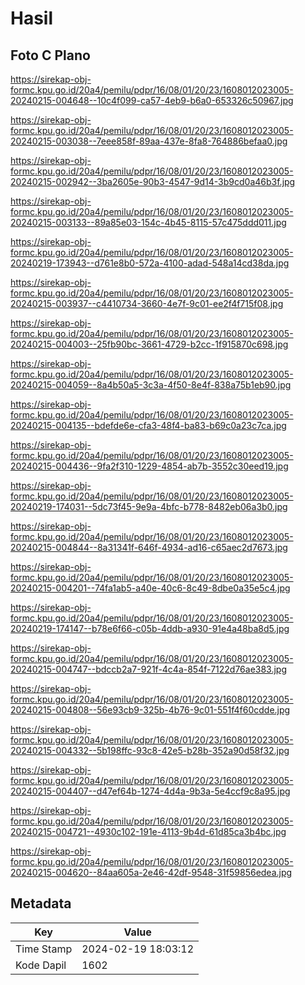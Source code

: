 # Hasil

## Foto C Plano

https://sirekap-obj-formc.kpu.go.id/20a4/pemilu/pdpr/16/08/01/20/23/1608012023005-20240215-004648--10c4f099-ca57-4eb9-b6a0-653326c50967.jpg

https://sirekap-obj-formc.kpu.go.id/20a4/pemilu/pdpr/16/08/01/20/23/1608012023005-20240215-003038--7eee858f-89aa-437e-8fa8-764886befaa0.jpg

https://sirekap-obj-formc.kpu.go.id/20a4/pemilu/pdpr/16/08/01/20/23/1608012023005-20240215-002942--3ba2605e-90b3-4547-9d14-3b9cd0a46b3f.jpg

https://sirekap-obj-formc.kpu.go.id/20a4/pemilu/pdpr/16/08/01/20/23/1608012023005-20240215-003133--89a85e03-154c-4b45-8115-57c475ddd011.jpg

https://sirekap-obj-formc.kpu.go.id/20a4/pemilu/pdpr/16/08/01/20/23/1608012023005-20240219-173943--d761e8b0-572a-4100-adad-548a14cd38da.jpg

https://sirekap-obj-formc.kpu.go.id/20a4/pemilu/pdpr/16/08/01/20/23/1608012023005-20240215-003937--c4410734-3660-4e7f-9c01-ee2f4f715f08.jpg

https://sirekap-obj-formc.kpu.go.id/20a4/pemilu/pdpr/16/08/01/20/23/1608012023005-20240215-004003--25fb90bc-3661-4729-b2cc-1f915870c698.jpg

https://sirekap-obj-formc.kpu.go.id/20a4/pemilu/pdpr/16/08/01/20/23/1608012023005-20240215-004059--8a4b50a5-3c3a-4f50-8e4f-838a75b1eb90.jpg

https://sirekap-obj-formc.kpu.go.id/20a4/pemilu/pdpr/16/08/01/20/23/1608012023005-20240215-004135--bdefde6e-cfa3-48f4-ba83-b69c0a23c7ca.jpg

https://sirekap-obj-formc.kpu.go.id/20a4/pemilu/pdpr/16/08/01/20/23/1608012023005-20240215-004436--9fa2f310-1229-4854-ab7b-3552c30eed19.jpg

https://sirekap-obj-formc.kpu.go.id/20a4/pemilu/pdpr/16/08/01/20/23/1608012023005-20240219-174031--5dc73f45-9e9a-4bfc-b778-8482eb06a3b0.jpg

https://sirekap-obj-formc.kpu.go.id/20a4/pemilu/pdpr/16/08/01/20/23/1608012023005-20240215-004844--8a31341f-646f-4934-ad16-c65aec2d7673.jpg

https://sirekap-obj-formc.kpu.go.id/20a4/pemilu/pdpr/16/08/01/20/23/1608012023005-20240215-004201--74fa1ab5-a40e-40c6-8c49-8dbe0a35e5c4.jpg

https://sirekap-obj-formc.kpu.go.id/20a4/pemilu/pdpr/16/08/01/20/23/1608012023005-20240219-174147--b78e6f66-c05b-4ddb-a930-91e4a48ba8d5.jpg

https://sirekap-obj-formc.kpu.go.id/20a4/pemilu/pdpr/16/08/01/20/23/1608012023005-20240215-004747--bdccb2a7-921f-4c4a-854f-7122d76ae383.jpg

https://sirekap-obj-formc.kpu.go.id/20a4/pemilu/pdpr/16/08/01/20/23/1608012023005-20240215-004808--56e93cb9-325b-4b76-9c01-551f4f60cdde.jpg

https://sirekap-obj-formc.kpu.go.id/20a4/pemilu/pdpr/16/08/01/20/23/1608012023005-20240215-004332--5b198ffc-93c8-42e5-b28b-352a90d58f32.jpg

https://sirekap-obj-formc.kpu.go.id/20a4/pemilu/pdpr/16/08/01/20/23/1608012023005-20240215-004407--d47ef64b-1274-4d4a-9b3a-5e4ccf9c8a95.jpg

https://sirekap-obj-formc.kpu.go.id/20a4/pemilu/pdpr/16/08/01/20/23/1608012023005-20240215-004721--4930c102-191e-4113-9b4d-61d85ca3b4bc.jpg

https://sirekap-obj-formc.kpu.go.id/20a4/pemilu/pdpr/16/08/01/20/23/1608012023005-20240215-004620--84aa605a-2e46-42df-9548-31f59856edea.jpg


## Metadata

| Key        | Value               |
| ---------- | ------------------- |
| Time Stamp | 2024-02-19 18:03:12 |
| Kode Dapil | 1602                |



